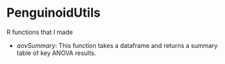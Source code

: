 # PenguinoidUtils
R functions that I made
* *aovSummary*: This function takes a dataframe and returns a summary 
table of key ANOVA results.
